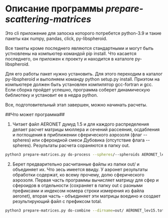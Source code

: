 # Описание программы *prepare-scattering-matrices*
Это cli приложение для запоска которого потребется python-3.9 и такие
пакеты как numpy, pandas, click, py-libspheroid.

Все такеты кроме последнего являются стандартными и могут быть
устновлены на компьютер командой  pip install. Что касается последнего,
он приложен к проекту и находится в каталоге py-libspheroid. 

Для его работы пакет нужно установить. Для этого переходим в каталог
py-libspheroid и выполняем команду python setup.py install. Приэтом на
компьютере должен быть установлен компилятор gcc-fortran и gcc.
Если сборка пройдет успешно, программа соберет динамическую библиотеку
и установит ее в недра python.

Все, подготовительный этап завершен, можно начинать расчеты.

##Что может программа##
1. Читает файл AERONET думуд 1.5 и для каждого распределения делает расчет матрицы мюллера и сечений рассеяния, осдабления и поглощения в приближении сферического аэрозоля (флаг --spheres) или сфероидной смеси Дубовика (отсутствие флага --spheres). Результаты расчета сораняются в папку out.

```bash
python3 prepare-matrices.py do-process --spheres/--spheroids AERONET_lev15.tot
```

2. Берет предварительно расчитанные файлы из папки out/ и объединяет их.
   Что зесь имеется ввиду. У аэронет результаты обработки содержат, ко всему прочему, долю сферического аэрозоля. Первая часть программы вычисляет матрицу для сфер и сфероидов в отдельности (сохраняет в папку out с разными префиксами и индексом номера строки измерения из файла aeronet), вторая часть - объединяет эти матрицы воедино и создает результирующий файл с префиксом total.
   
```bash
python3 prepare-matrices.py do-combine --dirname=out/ AERONET_lev15.tot
```

